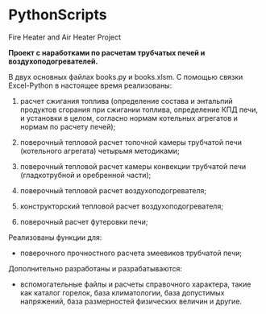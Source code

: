 # PythonScripts
Fire Heater and Air Heater Project

**Проект с наработками по расчетам трубчатых печей и воздухоподогревателей.**

В двух основных файлах books.py и books.xlsm.
С помощью связки Excel-Python в настоящее время реализованы:

1) расчет сжигания топлива (определение состава и энтальпий продуктов сгорания при сжигании топлива,
определение КПД печи, и установки в целом, согласно нормам котельных агрегатов и нормам по расчету печей);

2) поверочный тепловой расчет топочной камеры трубчатой печи (котельного агрегата) четырьмя методиками;

3) поверочный тепловой расчет камеры конвекции трубчатой печи (гладкотрубной и оребренной части);

4) поверочный тепловой расчет воздухоподогревателя;

5) конструкторский тепловой расчет воздухоподогревателя;

6) поверочный расчет футеровки печи;

Реализованы функции для:

- поверочного прочностного расчета змеевиков трубчатой печи;

Дополнительно разработаны и разрабатываются:

- вспомогательные файлы и расчеты справочного характера, такие как каталог горелок, база климатологии,
база допустимых напряжений, база размерностей физических величин и другие.
